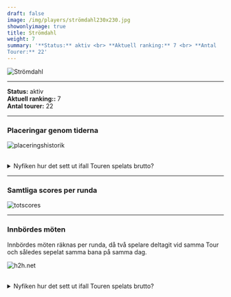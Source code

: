 ```yaml
---  
draft: false  
image: /img/players/strömdahl230x230.jpg  
showonlyimage: true  
title: Strömdahl  
weight: 7  
summary: '**Status:** aktiv <br> **Aktuell ranking:** 7 <br> **Antal
Tourer:** 22'  
---
```


![Strömdahl](/img/players/strömdahl230x230.jpg)

------------------------------------------------------------------------

**Status:** aktiv  
**Aktuell ranking::** 7  
**Antal tourer:** 22

------------------------------------------------------------------------

### Placeringar genom tiderna

![placeringshistorik](/playerstats/Strömdahl.placing.net.png) <br><br>
<details> <summary>Nyfiken hur det sett ut ifall Touren spelats
brutto?</summary> <p>

![placeringshistorik](/playerstats/Strömdahl.placing.gross.png) </p>
</details>

------------------------------------------------------------------------

### Samtliga scores per runda

![totscores](/playerstats/Strömdahl.totscores.png)

------------------------------------------------------------------------

### Innbördes möten

Innbördes möten räknas per runda, då två spelare deltagit vid samma Tour
och således sepelat samma bana på samma dag.

![h2h.net](/playerstats/Strömdahl.h2h.net.png) <br><br> <details>
<summary>Nyfiken hur det sett ut ifall Touren spelats brutto?</summary>
<p>

![h2h.gross](/playerstats/Strömdahl.h2h.gross.png) </p> </details>
